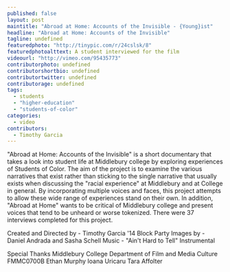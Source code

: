 ```yaml
---
published: false
layout: post
maintitle: "Abroad at Home: Accounts of the Invisible - {Young}ist"
headline: "Abroad at Home: Accounts of the Invisible"
tagline: undefined
featuredphoto: "http://tinypic.com/r/24cslsk/8"
featuredphotoalttext: A student interviewed for the film
videourl: "http://vimeo.com/95435773"
contributorphoto: undefined
contributorshortbio: undefined
contributortwitter: undefined
contributorage: undefined
tags: 
  - students
  - "higher-education"
  - "students-of-color"
categories: 
  - video
contributors: 
  - Timothy Garcia
---
```


"Abroad at Home: Accounts of the Invisible" is a short documentary that takes a look into student life at Middlebury college by exploring experiences of Students of Color. The aim of the project is to examine the various narratives that exist rather than sticking to the single narrative that usually exists when discussing the "racial experience" at Middlebury and at College in general. By incorporating multiple voices and faces, this project attempts to allow these wide range of experiences stand on their own. In addition, "Abroad at Home" wants to be critical of Middlebury college and present voices that tend to be unheard or worse tokenized. There were 37 interviews completed for this project.

Created and Directed by - Timothy Garcia '14
Block Party Images by - Daniel Andrada and Sasha Schell
Music - "Ain't Hard to Tell" Instrumental

Special Thanks
Middlebury College Department of Film and Media Culture
FMMC0700B
Ethan Murphy
Ioana Uricaru
Tara Affolter